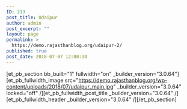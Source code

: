```yaml
---
ID: 213
post_title: Udaipur
author: admin
post_excerpt: ""
layout: page
permalink: >
  https://demo.rajasthanblog.org/udaipur-2/
published: true
post_date: 2018-07-07 12:00:34
---
```

[et_pb_section bb_built="1" fullwidth="on" \_builder\_version="3.0.64"][et_pb_fullwidth_image src="https://demo.rajasthanblog.org/wp-content/uploads/2018/07/udaipur_main.jpg" \_builder\_version="3.0.64" locked="off" /][et_pb_fullwidth_post_title \_builder\_version="3.0.64" /][et_pb_fullwidth_header \_builder\_version="3.0.64" /][/et_pb_section]